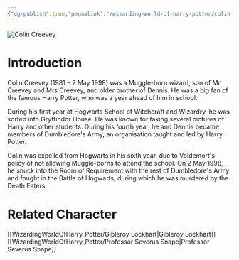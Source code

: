 ```yaml
---
{"dg-publish":true,"permalink":"/wizarding-world-of-harry-potter/colin-creevey/","dgPassFrontmatter":true,"created":"","updated":""}
---
```


![Colin Creevey](http://rxbg5ysja.bkt.gdipper.com/Colin_Creevey.png)
# Introduction
Colin Creevey (1981 – 2 May 1998) was a Muggle-born wizard, son of Mr Creevey and Mrs Creevey, and older brother of Dennis. He was a big fan of the famous Harry Potter, who was a year ahead of him in school.

During his first year at Hogwarts School of Witchcraft and Wizardry, he was sorted into Gryffindor House. He was known for taking several pictures of Harry and other students. During his fourth year, he and Dennis became members of Dumbledore's Army, an organisation taught and led by Harry Potter.  

Colin was expelled from Hogwarts in his sixth year, due to Voldemort's policy of not allowing Muggle-borns to attend the school. On 2 May 1998, he snuck into the Room of Requirement with the rest of Dumbledore's Army and fought in the Battle of Hogwarts, during which he was murdered by the Death Eaters. 

# Related Character
[[WizardingWorldOfHarry_Potter/Gibleroy Lockhart\|Gibleroy Lockhart]]
[[WizardingWorldOfHarry_Potter/Professor Severus Snape\|Professor Severus Snape]]
